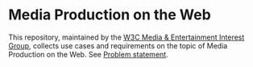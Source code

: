 # Media Production on the Web

This repository, maintained by the [W3C Media &amp; Entertainment Interest Group](https://www.w3.org/2011/webtv/), collects use cases and requirements on the topic of Media Production on the Web. See [Problem statement](https://w3c.github.io/media-and-entertainment/media-production/problem-statement).
